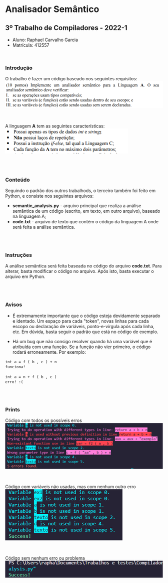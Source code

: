 # Analisador Semântico
## 3º Trabalho de Compiladores - 2022-1

* Aluno: Raphael Carvalho Garcia
* Matrícula: 412557

<br>

### Introdução
O trabalho é fazer um código baseado nos seguintes requisitos:
![intro](prints/trab_intro.png)

<br>

A linguagem **A** tem as seguintes características:
![A](prints/a_lang.png)

<br><br>

### Conteúdo
Seguindo o padrão dos outros trabalhods, o terceiro também foi feito em Python, e consiste nos seguintes arquivos:
* **semantic_analysis.py** - arquivo principal que realiza a análise semântica de um código (escrito, em texto, em outro arquivo), baseado na linguagem A;
* **code.txt** - arquivo de texto que contém o código da linguagem A onde será feita a análise semântica.

<br><br>

### Instruções
A análise semântica será feita baseada no código do arquivo **code.txt**. Para alterar, basta modificar o código no arquivo.
Após isto, basta executar o arquivo em Python.

<br><br>

### Avisos
* É extremamente importante que o código esteja devidamente separado e identado. Um espaço para cada "token", novas linhas para cada escopo ou declaração de variáveis, ponto-e-vírgula após cada linha, etc. Em dúvida, basta seguir o padrão que está no código de exemplo.

* Há um bug que não consigo resolver quando há uma variável que é atribuída com uma função. Se a função não vier primeiro, o código rodará erroneamente. Por exemplo:
~~~
int a = f ( b , c ) + n 
funciona!

int a = n + f ( b , c ) 
erro! :(
~~~

<br><br>

### Prints

Código com todos os possíveis erros
![all errors](prints/all_errors.png)

<br>

Código com variáveis não usadas, mas com nenhum outro erro
![non-used success](prints/non_used_success.png)

<br>

Código sem nenhum erro ou problema
![success](prints/success.png)
